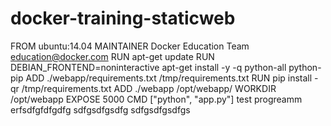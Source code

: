 # docker-training-staticweb

FROM ubuntu:14.04
MAINTAINER Docker Education Team <education@docker.com>
RUN apt-get update
RUN DEBIAN_FRONTEND=noninteractive apt-get install -y -q python-all python-pip
ADD ./webapp/requirements.txt /tmp/requirements.txt
RUN pip install -qr /tmp/requirements.txt
ADD ./webapp /opt/webapp/
WORKDIR /opt/webapp
EXPOSE 5000
CMD ["python", "app.py"]
test progreamm
erfsdfgfdfgdfg
sdfgsdfgsdfg
sdfgsdfgsdfgs

